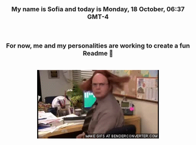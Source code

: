 


<div align="center">
<h3 >My name is Sofia and today is Monday, 18 October, 06:37 GMT-4</h3><br>
<h3 >For now, me and my personalities are working to create a fun Readme 👋
</h3><br>
<img src='img/dwight.gif' alt='working...'/>
</div>
